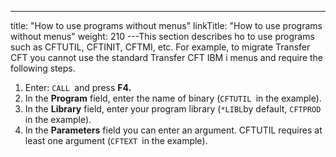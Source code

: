 ---
title: "How to use programs without menus"
linkTitle: "How to use programs without menus"
weight: 210
---This section describes ho to use programs such as CFTUTIL, CFTINIT, CFTMI, etc. For example, to migrate Transfer CFT you cannot use the standard Transfer CFT IBM i menus and require the following steps.

1. Enter: `CALL `and press ****F4.****
1. In the ****Program**** field, enter the name of binary (`CFTUTIL `in the example).
1. In the ****Library**** field, enter your program library (`*LIBL`by default, `CFTPROD ` in the example).
1. In the ****Parameters**** field you can enter an argument. CFTUTIL requires at least one argument (`CFTEXT `in the example).

 
